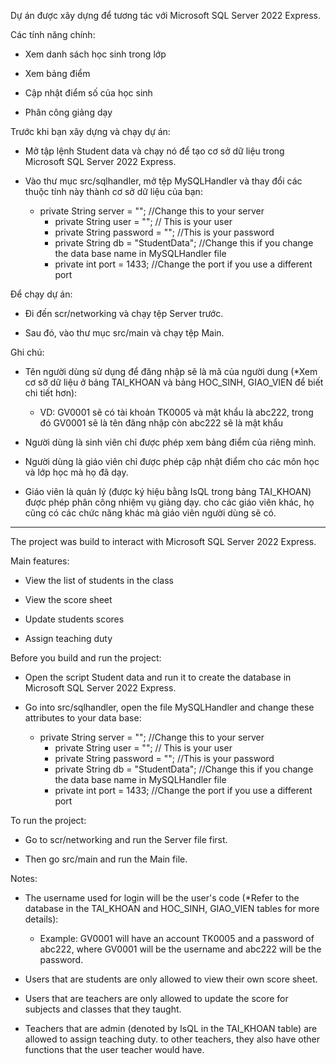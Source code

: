 Dự án được xây dựng để tương tác với Microsoft SQL Server 2022 Express.

Các tính năng chính:

- Xem danh sách học sinh trong lớp

- Xem bảng điểm

- Cập nhật điểm số của học sinh

- Phân công giảng dạy

Trước khi bạn xây dựng và chạy dự án:

- Mở tập lệnh Student data và chạy nó để tạo cơ sở dữ liệu trong Microsoft SQL Server 2022 Express.

- Vào thư mục src/sqlhandler, mở tệp MySQLHandler và thay đổi các thuộc tính này thành cơ sở dữ liệu của bạn:

	+ private String server = ""; //Change this to your server
    	+ private String user = ""; // This is your user
    	+ private String password = ""; //This is your password
    	+ private String db = "StudentData"; //Change this if you change the data base name in MySQLHandler file
    	+ private int port = 1433; //Change the port if you use a different port

Để chạy dự án:

- Đi đến scr/networking và chạy tệp Server trước.

- Sau đó, vào thư mục src/main và chạy tệp Main.

Ghi chú:

- Tên người dùng sử dụng để đăng nhập sẽ là mã của người dung 
(*Xem cơ sỡ dữ liệu ở bảng TAI_KHOAN và bảng HOC_SINH, GIAO_VIEN để biết chi tiết hơn):

	+ VD: GV0001 sẽ có tài khoản TK0005 và mật khẩu là abc222, trong đó GV0001 sẽ là tên đăng nhập còn abc222 sẽ là mật khẩu

- Người dùng là sinh viên chỉ được phép xem bảng điểm của riêng mình.

- Người dùng là giáo viên chỉ được phép cập nhật điểm cho các môn học và lớp học mà họ đã dạy.

- Giáo viên là quản lý (được ký hiệu bằng IsQL trong bảng TAI_KHOAN) được phép phân công nhiệm vụ giảng dạy.
cho các giáo viên khác, họ cũng có các chức năng khác mà giáo viên người dùng sẽ có.

--------------------------------------------------------------------------------------------------------------------------
The project was build to interact with Microsoft SQL Server 2022 Express.

Main features:

- View the list of students in the class

- View the score sheet

- Update students scores

- Assign teaching duty

Before you build and run the project:

- Open the script Student data and run it to create the database in Microsoft SQL Server 2022 Express.

- Go into src/sqlhandler, open the file MySQLHandler and change these attributes to your data base:

	+ private String server = ""; //Change this to your server
    	+ private String user = ""; // This is your user
    	+ private String password = ""; //This is your password
    	+ private String db = "StudentData"; //Change this if you change the data base name in MySQLHandler file
    	+ private int port = 1433; //Change the port if you use a different port

To run the project:

- Go to scr/networking and run the Server file first.

- Then go src/main and run the Main file.

Notes:

- The username used for login will be the user's code 
(*Refer to the database in the TAI_KHOAN and HOC_SINH, GIAO_VIEN tables for more details):

	+ Example: GV0001 will have an account TK0005 and a password of abc222, where GV0001 will be the username and abc222 will be the password.

- Users that are students are only allowed to view their own score sheet.

- Users that are teachers are only allowed to update the score for subjects and classes that they taught.

- Teachers that are admin (denoted by IsQL in the TAI_KHOAN table) are allowed to assign teaching duty.
to other teachers, they also have other functions that the user teacher would have.
